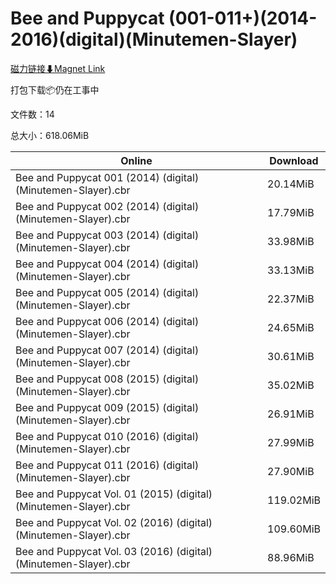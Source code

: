 # Bee and Puppycat (001-011+)(2014-2016)(digital)(Minutemen-Slayer)

[磁力链接⬇Magnet Link](magnet:?xt=urn:btih:7cd44e32aad066451974a436e2a431956485f227&dn=Bee%20and%20Puppycat%20%28001-011%2B%29%282014-2016%29%28digital%29%28Minutemen-Slayer%29)

打包下载📦仍在工事中

文件数：14

总大小：618.06MiB

Online | Download
--- | ---
Bee and Puppycat 001 (2014) (digital) (Minutemen-Slayer).cbr | 20.14MiB
Bee and Puppycat 002 (2014) (digital) (Minutemen-Slayer).cbr | 17.79MiB
Bee and Puppycat 003 (2014) (digital) (Minutemen-Slayer).cbr | 33.98MiB
Bee and Puppycat 004 (2014) (digital) (Minutemen-Slayer).cbr | 33.13MiB
Bee and Puppycat 005 (2014) (digital) (Minutemen-Slayer).cbr | 22.37MiB
Bee and Puppycat 006 (2014) (digital) (Minutemen-Slayer).cbr | 24.65MiB
Bee and Puppycat 007 (2014) (digital) (Minutemen-Slayer).cbr | 30.61MiB
Bee and Puppycat 008 (2015) (digital) (Minutemen-Slayer).cbr | 35.02MiB
Bee and Puppycat 009 (2015) (digital) (Minutemen-Slayer).cbr | 26.91MiB
Bee and Puppycat 010 (2016) (digital) (Minutemen-Slayer).cbr | 27.99MiB
Bee and Puppycat 011 (2016) (digital) (Minutemen-Slayer).cbr | 27.90MiB
Bee and Puppycat Vol. 01 (2015) (digital) (Minutemen-Slayer).cbr | 119.02MiB
Bee and Puppycat Vol. 02 (2016) (digital) (Minutemen-Slayer).cbr | 109.60MiB
Bee and Puppycat Vol. 03 (2016) (digital) (Minutemen-Slayer).cbr | 88.96MiB